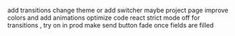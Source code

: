 add transitions
change theme or add switcher
maybe project page
improve colors and add animations
optimize code
react strict mode off for transitions , try on in prod
make send button fade once fields are filled
